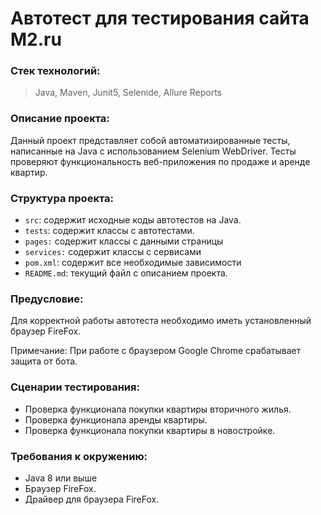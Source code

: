 # Автотест для тестирования сайта M2.ru

### Стек технологий:

>Java, Maven, Junit5, Selenide, Allure Reports

### Описание проекта:
Данный проект представляет собой автоматизированные тесты, 
написанные на Java с использованием Selenium WebDriver. 
Тесты проверяют функциональность веб-приложения по продаже 
и аренде квартир.

### Структура проекта:
- `src`: содержит исходные коды автотестов на Java.
- `tests`: содержит классы с автотестами.
- `pages:` содержит классы с данными страницы
- `services:` содержит классы с сервисами
- `pom.xml`: содержит все необходимые зависимости
- `README.md`: текущий файл с описанием проекта.

### Предусловие:
Для корректной работы автотеста необходимо иметь установленный браузер FireFox.


Примечание: При работе с браузером Google Chrome срабатывает защита от бота.

### Сценарии тестирования:
- Проверка функционала покупки квартиры вторичного жилья.
- Проверка функционала аренды квартиры.
- Проверка функционала покупки квартиры в новостройке.

### Требования к окружению:
- Java 8 или выше
- Браузер FireFox.
- Драйвер для браузера FireFox.

